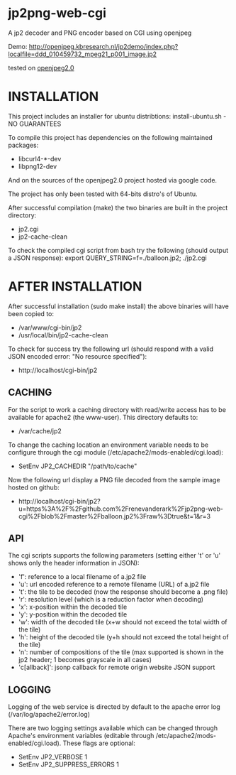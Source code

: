 jp2png-web-cgi
==============

A jp2 decoder and PNG encoder based on CGI using openjpeg

Demo:
http://openjpeg.kbresearch.nl/jp2demo/index.php?localfile=ddd_010459732_mpeg21_p001_image.jp2


tested on [openjpeg2.0](http://code.google.com/p/openjpeg/downloads/detail?name=openjpeg-2.0.0.tar.gz&can=2&q=)


INSTALLATION
============

This project includes an installer for ubuntu distribtions: install-ubuntu.sh - NO GUARANTEES

To compile this project has dependencies on the following maintained packages:
- libcurl4-*-dev
- libpng12-dev

And on the sources of the openjpeg2.0 project hosted via google code.

The project has only been tested with 64-bits distro's of Ubuntu.

After successful compilation (make) the two binaries are built in the project directory:
- jp2.cgi
- jp2-cache-clean

To check the compiled cgi script from bash try the following (should output a JSON response):
export QUERY_STRING=f=./balloon.jp2; ./jp2.cgi

AFTER INSTALLATION
==================

After successful installation (sudo make install) the above binaries will have been copied to:
- /var/www/cgi-bin/jp2
- /usr/local/bin/jp2-cache-clean

To check for success try the following url (should respond with a valid JSON encoded error: "No resource specified"):
- http://localhost/cgi-bin/jp2


CACHING
-------

For the script to work a caching directory with read/write access has to be available for apache2 (the www-user). This directory defaults to:
- /var/cache/jp2

To change the caching location an environment variable needs to be configure through the cgi module (/etc/apache2/mods-enabled/cgi.load):
- SetEnv JP2_CACHEDIR "/path/to/cache"

Now the following url display a PNG file decoded from the sample image hosted on github:
- http://localhost/cgi-bin/jp2?u=https%3A%2F%2Fgithub.com%2Frenevanderark%2Fjp2png-web-cgi%2Fblob%2Fmaster%2Fballoon.jp2%3Fraw%3Dtrue&t=1&r=3


API
---
The cgi scripts supports the following parameters (setting either 't' or 'u' shows only the header information in JSON):
- 'f': reference to a local filename of a.jp2 file
- 'u': url encoded reference to a remote filename (URL) of a.jp2 file
- 't': the tile to be decoded (now the response should become a .png file)
- 'r': resolution level (which is a reduction factor when decoding)
- 'x': x-position within the decoded tile
- 'y': y-position within the decoded tile
- 'w': width of the decoded tile (x+w should not exceed the total width of the tile)
- 'h': height of the decoded tile (y+h should not exceed the total height of the tile)
- 'n': number of compositions of the tile (max supported is shown in the jp2 header; 1 becomes grayscale in all cases)
- 'c[allback]': jsonp callback for remote origin website JSON support


LOGGING
-------
Logging of the web service is directed by default to the apache error log (/var/log/apache2/error.log)

There are two logging settings available which can be changed through Apache's environment variables (editable through /etc/apache2/mods-enabled/cgi.load). These flags are optional:
- SetEnv JP2_VERBOSE 1
- SetEnv JP2_SUPPRESS_ERRORS 1


